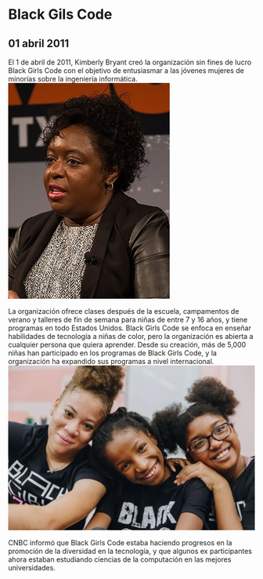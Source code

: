 # Black Gils Code
## 01 abril 2011

El 1 de abril de 2011, Kimberly Bryant creó la organización sin fines de lucro Black Girls Code con el objetivo de entusiasmar a las jóvenes mujeres de minorías sobre la ingeniería informática. 
![U+200](https://github.com/izanHub/BlackGirlsCode-SMX2_M8_UF1_IzanIzquierdo_/blob/main/Kimberly_Bryant%2C_Black_Girls_Code_%40_SXSW_2016_(cropped).jpg "imagen")

La organización ofrece clases después de la escuela, campamentos de verano y talleres de fin de semana para niñas de entre 7 y 16 años, y tiene programas en todo Estados Unidos.
Black Girls Code se enfoca en enseñar habilidades de tecnología a niñas de color, pero la organización es abierta a cualquier persona que quiera aprender. Desde su creación, más de 5,000 niñas han participado en los programas de Black Girls Code, y la organización ha expandido sus programas a nivel internacional.
![U+220](https://github.com/izanHub/BlackGirlsCode-SMX2_M8_UF1_IzanIzquierdo_/blob/main/BCG.webp "imagen")

CNBC informó que Black Girls Code estaba haciendo progresos en la promoción de la diversidad en la tecnología, y que algunos ex participantes ahora estaban estudiando ciencias de la computación en las mejores universidades.

